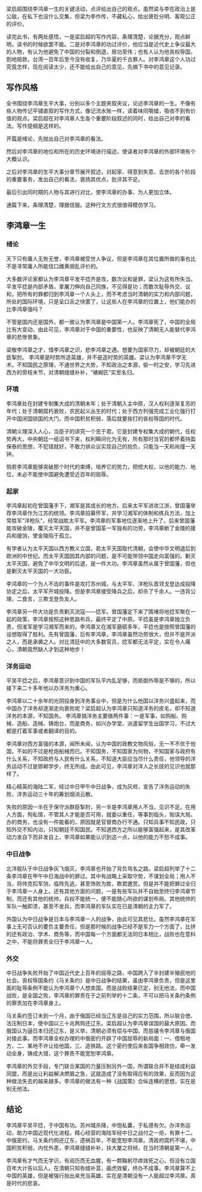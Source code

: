 梁启超围绕李鸿章一生的关键活动，点评给出自己的观点。虽然梁与李在政治上是公敌，在私下也没什么交集，但梁为李作传，不藏私心，给出褒贬分明、客观公正的评价。

读完此书，有两处感悟，一是梁启超的写作内容，条理清楚，论据充分，观点鲜明，读书的时候欲罢不能。二是对李鸿章的功过评价，他应当是近代史上争议最大的人物，有认为他避免了中国的分裂和倒退，居功至伟；也有人认为他丧权辱国，割地赔款，台湾一百年后至今没有收复，乃华夏的千古罪人。对李鸿章这个人功过究竟怎样，现在阅读太少，还不能给出自己的意见，先摘下书中的意见记录。

## 写作风格
全书围绕李鸿章生平大事，分别以多个主题夹叙夹议，论述李鸿章的一生。不像有些人物传记平铺直叙的写作方式，像记流水账一样，读着味同嚼蜡，吸收不到有价值的观点。梁启超在对李鸿章人生各个重要阶段叙述的同时，给出自己对李的看法。写作提纲是这样的。

开篇是绪论，先抛出自己对李鸿章的看法。

然后对李鸿章的地位和所在的历史环境进行描述，使读者对李鸿章的外部环境有个大概认识。

之后对李鸿章的生平大事分章节展开叙述，对起家、得意到失意、去世的各个阶段的重要事务，发出自己的看法，褒扬其优点，批评其不足。

最后引出同时期的人物与其进行对比，使李鸿章的办事、为人更加立体。

通篇下来，条理清楚，理据信服。这种行文方式很值得模仿学习。
## 李鸿章一生
### 绪论
天下只有庸人无咎无誉，李鸿章被受世人争议，但是李鸿章在其位置所做的事也比不是寻常庸人所能信口雌黄胡乱评价的。

大多数评论家都认为李鸿章平发平捻齐是攻，数次议和是罪，梁认为这有所失当。平发平捻是内部矛盾，拿屠刀伸向自己同族，不见得是功；而数次耻辱外交、议和，把所有的罪都归到李鸿章一个人头上，而不考虑当时清朝的实力和内部问题，所处的国际环境，只是呈口舌之快罢了，让这些人在李鸿章的位置上，他们能办的比李鸿章强吗？

不管是国内还是国外，都一致认为李鸿章是中国第一人。李鸿章死了，中国的全局比有大变动，由此可见，李鸿章对于中国的重要性，也反映了清朝无人能替代李鸿章的悲惨景象。

梁敬李鸿章之才，惜李鸿章之识，悲李鸿章之遇。想要为国家尽力，却被朝廷的大臣掣肘。
李鸿章是时势所造英雄，并不是造时势的英雄。梁认为李鸿章不学无术。不知国民之原理，不通世界之大势，不知政治之本源，偷一时之安，学习先进西方的旁枝末节，对清朝缝缝补补，“裱糊匠”实至名归。
### 环境
李鸿章处在封建专制集大成的清朝末年；处于清朝入主中原，汉人权利逐渐复苏的年代；处于清朝腐朽衰败，农民起义丛生的时代；处于西方列强完成工业化强行打开中国闭国锁国的大门，而中国积贫积弱，落后就要挨打的丧权辱国的时代。

清朝义理深入人心，当臣子的讲究一个忠于君。它是封建专权集大成的朝代，任权势再大，中央朝廷一纸诏书下来，权利瞬间化为无有，所有那时当官的都怀着持盈保泰的思想，不犯错就好，不敢力排众议实现自己的抱负，只能当一天和尚撞一天钟。

倘若李鸿章能够突破那个时代的束缚，培养它的势力，把控大权，以他的能力、地位，未必不能使中国避免遭受近百年的屈辱。
### 起家
李鸿章起初在曾国藩手下，湘军是其成长的地方。后来太平军进攻江浙，曾国藩举荐李鸿章作为江苏的统领。李鸿章招募怀军，并学习湘军的体制和练兵方法，加上常胜军“洋枪队”，经常战胜太平军。李鸿章的军事地位逐渐地上升了。后来曾国藩能攻破金陵，覆灭太平天国，并不是曾国荃一军独有的功劳，李鸿章断了金陵的援兵和援饷，使金陵陷于孤立。

有学者认为太平天国以西方教义立国，若太平天国取代清朝，会使中华文明退后到欧洲的中世纪。而太平天国因其内部的问题，是不可能带领中国走向富强的。剿灭太平天国，避免了中华文明的后退，是一件大功。李鸿章虽然从属于曾国藩，但也是剿灭太平天国的一大功臣。

李鸿章的一个为人不齿的事件是攻打苏州城，与太平军、洋枪队首领戈登达成投降协定之后，太平军开城投降。但是李鸿章接受降兵之后，却杀了千余人。一违背公理，二食言，三欺戈登负友人。

李鸿章另一件大功是负责剿灭流寇——捻军。曾国藩定下来了围堵将地捻军聚在一起的政策，李鸿章按照这种思路布兵，最终平定了中原。平捻虽是李鸿章独立负责，但淮军是学习湘军而来的，李鸿章又在湘军磨砺多年，平捻也是按照曾国藩的设想取得了胜利。先有曾国藩，后有李鸿章，李鸿章虽然功劳很大，但并不是开派之人，而是承袭之人。对比清廷中的大多数官员，捻军都无法平定，实在令人痛心，清朝竟然缺人才到这种地步！

### 洋务运动
平吴平捻之后，李鸿章意识到中国的军队平内乱足够，而抵御外辱是不够的，所以接下来二十多年他以办洋务为重心。

李鸿章以二十余年的光阴投身到洋务事业中，但是为什么他国以洋务兴盛起来，而中国办了洋务却逐渐走向衰败呢？梁启超认为李鸿章只知道洋务的皮毛，却不知道洋务的本源，不知国务。
李鸿章搞洋务主要做两件事：一是军事，如购船、购械、造船、造械、铸炮台，而是商务，如兴办学堂、派遣留学生出国学习，不过大都是打着军事或者翻译的目的。

李鸿章对西方富强的本源，闻所未闻，认为中国的政教文物风俗，无一不不优于他国，不如的不过是枪炮船械而已。不知国务，不知国家为何物，不知国家与政府有什么关系，不知政府与人民有什么关系，不知道大臣应当尽什么责任，他领导的洋务运动不过是邯郸学步，终无所成。由此可见，李鸿章对洋人之长技的见识也就那样了。

精心精英的海陆二军，经过中日甲午中日战争，成为灰烬，宣告了洋务运动的失败，洋务运动三十年的筹划烟消云散。

失败的原因一半在于保守派群臣掣肘，另一半是李鸿章用人不当，见识不足。在用人方面，徇私情，不管其人才能是否可用，就委以重任，等事到临头，贻误大局。办的商务，也没有一件能看的，原因就是官督商办行不通。只知兵事不知民政，只知外交不知内治，只知朝廷不知国民。不知道西方之所以能够富强起来，是其改革动力发自下而非发自上，李鸿章如果能认识到这一点，以他的能力不愁不成事。

### 中日战争
北洋舰队于中日战争灰飞烟灭，李鸿章也开始了背负骂名之路。梁启超列举了十二条李鸿章在甲午中日海战中的罪过。其中有战略上采取守势，不谋划全局；用人不当，将帅克扣军饷，临阵先逃，甚至饰败为胜，欺君邀赏。但是并不能把罪过全归于李鸿章一人身上。还有其他方面的问题，一是有些军队并不自始至终归李鸿章节制，而还有其他的统帅，兵权不能统一，便不能随心所欲的谋划布局。其他统帅的军队一触即溃，甚至不发兵，而李鸿章的军队实在已是清朝的主力军了。

外国认为中日战争是日本与李鸿章一人的战争，由此可见其悲壮。虽然李鸿章在军事上无可否认的要负主要责任，但是那时候的战争已经不是军力一个方面了，比拼的还有政治、学术、商务等，而中国每一个方面都无法同日本相比，战败也在意料之中，不能将罪责全归于李鸿章一人。

### 外交
中日战争失败开始了中国近代史上百年的屈辱之路，中国跨入了半封建半殖民地的社会。丧权辱国条约《马关条约》是中日战争的结果，虽由李鸿章负责，但是这里面的耻辱条例不能认为李鸿章个人想卖国。而是战败结果已定，别无他法，而中国战败，是全国之败，李鸿章的罪责在于之前列举的十二条，不可以把马关条约条例的罪责加在李鸿章身上。

马关条约签订未到一个月，由于俄国已经当辽东是自己的实力范围，所以联合徳、法压制日本，使中国以三十兆两购还辽东。梁启超认为李鸿章误国的最大原因。而俄国认为逼日本归还辽东，是义举，清朝必须有偿与中国。而慈禧令李鸿章与俄国对接此事。而李鸿章全权办理的中俄密约开辟了中国屈辱的新局面：一、借租地方，二、某地不许让给他国，三、造铁路。这个密约使后来各国争相效仿，牵一发动全身，铸成大错，这个罪责不能宽恕李鸿章。

李鸿章的外交手段，专门联合某国的力量压制另外一国，所谓联合并不是结成利益同盟，而是出让利益解决燃眉之急，这就造成了没有取得应有的效果，反而因为这种做法失去的越来越多。李鸿章的做法有一种《战国策》合纵连横的思想，实在是别无他法。

 ## 结论
 李鸿章平吴平捻，于中国有功。苏州城杀降，中饱私囊，于私德有欠。办洋务运动，助力中国近现代化进程。精心经营的海陆军经中日之战付之一炬，有罪十二。中俄密约，马关条约购还辽东，遗祸百年，不能宽恕李鸿章。清政府腐朽不堪，中国积贫积弱，内忧外患，李鸿章缝缝补补，扶大厦之将倾，在当时清朝是第一人。

 李鸿章有才气而无学识，有阅历而无血腥，有一颗鞠躬尽瘁效死之心，但没有立国百年大计告以后人。在清朝只知弥缝补苴，画虎效颦，终办不成事。李鸿章算不上中国的英雄，但是被强行抬出来充当英雄，实在是清朝没有一人能超过李鸿章。真是时代的悲哀。